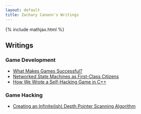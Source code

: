 ```yaml
---
layout: default
title: Zachary Canann's Writings
---
```

{% include mathjax.html %}

## Writings

### Game Development
- [What Makes Games Successful?](writings/game_development/what_makes_games_successful/what_makes_games_successful.html)
- [Networked State Machines as First-Class Citizens](writings/game_development/state_machines/state_machines.html)
- [How We Wrote a Self-Hacking Game in C++](writings/game_development/self_modifying_game/self_modifying_game.html)

### Game Hacking
- [Creating an Infinite(ish) Depth Pointer Scanning Algorithm](writings/game_hacking/pointer_scanner/pointer_scanner.html)
